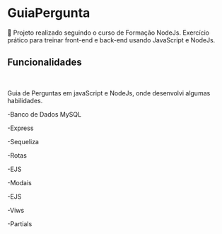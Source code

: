 # GuiaPergunta

📌 Projeto realizado seguindo o curso de Formação NodeJs. Exercício prático para treinar front-end e back-end usando JavaScript e NodeJs.

## <h2>Funcionalidades</h2>
<br>

Guia de Perguntas em javaScript e NodeJs, onde desenvolvi algumas habilidades.

<p>-Banco de Dados MySQL</p>
<p>-Express</p>
<p>-Sequeliza</p>
<p>-Rotas</p>
<p>-EJS</p>
<p>-Modais</p>
<p>-EJS</p>
<p>-Viws</p>
<p>-Partials</p>
